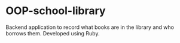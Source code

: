 # OOP-school-library
Backend application to record what books are in the library and who borrows them. Developed using Ruby.
